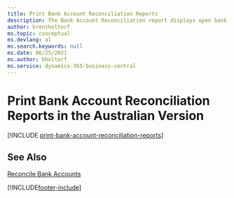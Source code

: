 ```yaml
---
title: Print Bank Account Reconciliation Reports
description: The Bank Account Reconciliation report displays open bank ledger entries as unpresented cheques or unrecorded deposits in the Australian version.
author: brentholtorf
ms.topic: conceptual
ms.devlang: al
ms.search.keywords: null
ms.date: 06/25/2021
ms.author: bholtorf
ms.service: dynamics-365-business-central
---
```

# Print Bank Account Reconciliation Reports in the Australian Version

[!INCLUDE [print-bank-account-reconciliation-reports](../includes/AUNZ/print-bank-account-reconciliation-reports.md)]

## See Also

[Reconcile Bank Accounts](../../bank-how-reconcile-bank-accounts-separately.md)


[!INCLUDE[footer-include](../../includes/footer-banner.md)]